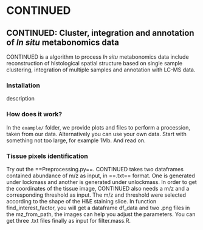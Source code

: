 # CONTINUED
## CONTINUED: Cluster, integration and annotation of *In situ* metabonomics data
CONTINUED is a algorithm to process *In situ* metabonomics data include reconstruction of histological spatial structure based on single sample clustering, integration of multiple samples and annotation with LC-MS data.
### Installation
description
### How does it work?
In the `example/` folder, we provide plots and files to perform a procession, taken from our data. Alternatively you can use your own data. Start with something not too large, for example 1Mb. And read on.
### Tissue pixels identification
Try out the ==Preprocessing.py==. CONTINUED takes two dataframes contained abundance of m/z as input, in ==.txt== format. One is generated under lockmass and another is generated under unlockmass. In order to get the coordinates of the tissue image, CONTINUED also needs a m/z and a corresponding threshold as input. The m/z and threshold were selected according to the shape of the H&E staining slice. In function find_interest_factor, you will get a dataframe df_data and two .png files in the mz_from_path, the images can help you adjust the parameters. You can get three .txt files finally as input for filter.mass.R.


